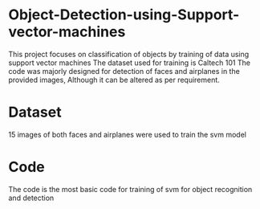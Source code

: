 # Object-Detection-using-Support-vector-machines
This project focuses on classification of objects by training of data using support vector machines
The dataset used for training is Caltech 101
The code was majorly designed for detection of faces and airplanes in the provided images, Although it can be altered as per requirement.

# Dataset
15 images of both faces and airplanes were used to train the svm model

# Code
The code is the most basic code for training of svm for object recognition and detection


